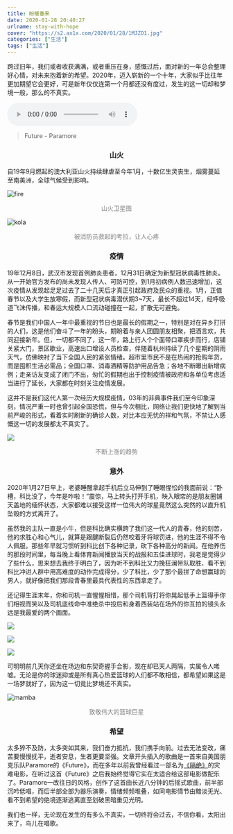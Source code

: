 ```yaml
---
title: 盼暖春来
date: 2020-01-28 20:40:27
urlname: stay-with-hope
cover: "https://s2.ax1x.com/2020/01/28/1MJZO1.jpg"
categories: ["生活"]
tags: ["生活"]
---
```


跨过旧年，我们或者收获满满，或者重压在身，感慨过后，面对新的一年总会整理好心情，对未来抱着新的希望。2020年，迈入崭新的一个十年，大家似乎比往年更加期望它会更好，可是新年仅仅连第一个月都还没有度过，发生的这一切却和梦境一般，那么的不真实。

<audio src="mp3/Paramore - Future.mp3" controls="controls" autoplay="autoplay" loop="loop"></audio>

> Future - Paramore

### <center>山火</center>

自19年9月燃起的澳大利亚山火持续肆虐至今年1月，十数亿生灵丧生，烟雾蔓延至南美洲，全球气候受到影响。

![fire](https://s2.ax1x.com/2020/01/28/1K1F6P.jpg)

<center><font color="gray">山火卫星图</font></center>

![kola](https://s2.ax1x.com/2020/01/28/1MKpX8.jpg)

<center><font color="gray">被消防员救起的考拉，让人心疼</font></center>

### <center>疫情</center>

19年12月8日，武汉市发现首例肺炎患者，12月31日确定为新型冠状病毒性肺炎。从一开始官方发布的尚未发现人传人、可防可控，到1月初病例人数迅速增加，这次疫情从发现起足足过去了二十几天后才真正引起政府及民众的重视。1月，正值春节以及大学生放寒假，而新型冠状病毒潜伏期3~7天，最长不超过14天，经呼吸道飞沫传播，和春运大规模人口流动碰撞在一起，扩散无可避免。

春节是我们中国人一年中最重视的节日也是最长的假期之一，特别是对在异乡打拼的人们，这是他们奋斗了一年的盼头，期盼着与亲人团圆朋友相聚，把酒言欢，共同迎接新年。但，一切都不同了，这一年，路上行人个个面带口罩疾步而行，店铺关紧大门，景区歇业，高速出口增设人员检查，伴随着杭州持续了几个星期的阴雨天气，仿佛映衬了当下全国人民的紧张情绪。超市里市民不是在热闹的抢购年货，而是囤积生活必需品；全国口罩、消毒酒精等防护用品告急；各地不断曝出新增病例；走亲访友变成了闭门不出，匆忙的假期也出于控制疫情被政府和各单位考虑适当进行了延长，大家都在时刻关注疫情发展。

这并不是我们这代人第一次经历大规模疫情，03年的非典事件我们至今印象深刻，情况严重一时也曾引起全国恐慌，但与今次相比，网络让我们更快地了解到当前严峻的形式，看着实时刷新的确诊人数，对比本应无忧的祥和气氛，不禁让人感慨这一切的发展都太不真实了。

![](https://s2.ax1x.com/2020/01/28/1MGLWQ.png)

<center><font color="gray">不断上涨的趋势</font></center>

### <center>意外</center>

2020年1月27日早上，老婆睡醒拿起手机后立马伸到了睡眼惺忪的我面前说：“卧槽，科比没了，今年是咋啦！”震惊，马上转头打开手机，映入眼帘的是朋友圈铺天盖地的缅怀状态，大家都难以接受这样一位伟大的球星竟然这么突然的以直升机坠毁的方式离开了。

虽然我的主队一直是小牛，但是科比确实横跨了我们这一代人的青春，他的刻苦，他的求胜心和心气儿，就算是跟腱断裂后仍然咬着牙将球罚进，他的生涯不得不令人佩服。那些年早就习惯听到科比创下各种记录，砍下各种高分的新闻。在他养伤的那段时间里，每当晚上看体育新闻播放当天的战报和五佳进球时，我老是觉得少了些什么，思来想去我终于明白了，因为听不到科比又力挽狂澜带队取胜、看不到科比冲进人群中用高难度的动作完成得分，少了科比，少了那个最拼了命想赢球的男人，就好像把我们那段青春里最具代表性的东西拿走了。

还记得生涯末年，你和司机一直惺惺相惜，那个司机背打将你晃起低手上篮得手你们相视而笑以及司机底线命中准绝杀中投后和身着西装站在场外的你互拍的镜头永远是我最爱的两个画面。

![](https://s2.ax1x.com/2020/01/28/1MGvyn.gif)

![](https://s2.ax1x.com/2020/01/28/1MGOzj.gif)

![](https://s2.ax1x.com/2020/01/28/1MGjQs.gif)

可明明前几天你还坐在场边和东契奇握手合影，现在却已天人两隔，实属令人唏嘘。无论是你的球迷抑或是所有真心热爱篮球的人们都不敢相信，都希望如果这是一场梦就好了，因为这一切竟比梦境还不真实。

![mamba](https://s2.ax1x.com/2020/01/28/1MGqJg.jpg)

<center><font color="gray">致敬伟大的篮球巨星</font></center>

### <center>希望</center>

太多猝不及防，太多突如其来，我们奋力抵抗，我们携手向前。过去无法变改，痛苦要慢慢抚平，逝者安息，生者更要坚强。文章开头插入的歌曲是一首来自美国朋克乐队Paramore的《Future》，而在多年以前我曾经看过一部名为[《隔绝》](https://www.xiaopian.com/html/gndy/dyzz/20120328/37092.html)的灾难电影，在听过这首《Future》之后我始终觉得它实在太适合给这部电影做配乐了。Paramore一改往日的风格，创作了这首曲长近八分钟的后摇式歌曲，前半部沉吟低唱，而后半部全部为器乐演奏，情绪频频堆叠，如同电影情节由黯淡无光、看不到希望的绝境逐渐逃离直至划破黑暗重见光明。

我们也一样，无论现在发生的有多么不真实，一切终将会过去，不信你看，太阳出来了，鸟儿在唱歌。